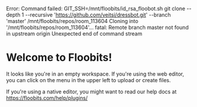 Error: Command failed: GIT_SSH=/mnt/floobits/id_rsa_floobot.sh git clone --depth 1 --recursive 'https://github.com/veitsi/dressbot.git' --branch 'master' /mnt/floobits/repos/room_113604
Cloning into '/mnt/floobits/repos/room_113604'...
fatal: Remote branch master not found in upstream origin
Unexpected end of command stream


# Welcome to Floobits!

It looks like you're in an empty workspace. If you're using the web editor, you can 
click on the menu in the upper left to upload or create files.

If you're using a native editor, you might want to read our help docs at 
https://floobits.com/help/plugins/
